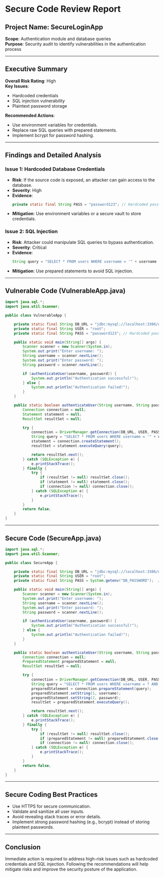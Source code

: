 # Secure Code Review Report

## Project Name: SecureLoginApp
**Scope**: Authentication module and database queries  
**Purpose**: Security audit to identify vulnerabilities in the authentication process

---

## Executive Summary

**Overall Risk Rating**: High  
**Key Issues**:  
- Hardcoded credentials  
- SQL injection vulnerability  
- Plaintext password storage  

**Recommended Actions**:  
- Use environment variables for credentials.  
- Replace raw SQL queries with prepared statements.  
- Implement bcrypt for password hashing.

---

## Findings and Detailed Analysis

### Issue 1: Hardcoded Database Credentials
- **Risk**: If the source code is exposed, an attacker can gain access to the database.  
- **Severity**: High  
- **Evidence**:  
  ```java
  private static final String PASS = "password123"; // Hardcoded password
  ```  
- **Mitigation**: Use environment variables or a secure vault to store credentials.

### Issue 2: SQL Injection
- **Risk**: Attacker could manipulate SQL queries to bypass authentication.  
- **Severity**: Critical  
- **Evidence**:  
  ```java
  String query = "SELECT * FROM users WHERE username = '" + username + "' AND password = '" + password + "'";
  ```  
- **Mitigation**: Use prepared statements to avoid SQL injection.

---

## Vulnerable Code (VulnerableApp.java)

```java
import java.sql.*;
import java.util.Scanner;

public class VulnerableApp {

    private static final String DB_URL = "jdbc:mysql://localhost:3306/users_db";
    private static final String USER = "root";
    private static final String PASS = "password123"; // Hardcoded password (vulnerable)

    public static void main(String[] args) {
        Scanner scanner = new Scanner(System.in);
        System.out.print("Enter username: ");
        String username = scanner.nextLine();
        System.out.print("Enter password: ");
        String password = scanner.nextLine();

        if (authenticateUser(username, password)) {
            System.out.println("Authentication successful!");
        } else {
            System.out.println("Authentication failed!");
        }
    }

    public static boolean authenticateUser(String username, String password) {
        Connection connection = null;
        Statement statement = null;
        ResultSet resultSet = null;

        try {
            connection = DriverManager.getConnection(DB_URL, USER, PASS);
            String query = "SELECT * FROM users WHERE username = '" + username + "' AND password = '" + password + "'"; // SQL Injection vulnerability
            statement = connection.createStatement();
            resultSet = statement.executeQuery(query);

            return resultSet.next();
        } catch (SQLException e) {
            e.printStackTrace();
        } finally {
            try {
                if (resultSet != null) resultSet.close();
                if (statement != null) statement.close();
                if (connection != null) connection.close();
            } catch (SQLException e) {
                e.printStackTrace();
            }
        }
        return false;
    }
}
```

---

## Secure Code (SecureApp.java)

```java
import java.sql.*;
import java.util.Scanner;

public class SecureApp {

    private static final String DB_URL = "jdbc:mysql://localhost:3306/users_db";
    private static final String USER = "root";
    private static final String PASS = System.getenv("DB_PASSWORD");  // Use environment variable for password

    public static void main(String[] args) {
        Scanner scanner = new Scanner(System.in);
        System.out.print("Enter username: ");
        String username = scanner.nextLine();
        System.out.print("Enter password: ");
        String password = scanner.nextLine();

        if (authenticateUser(username, password)) {
            System.out.println("Authentication successful!");
        } else {
            System.out.println("Authentication failed!");
        }
    }

    public static boolean authenticateUser(String username, String password) {
        Connection connection = null;
        PreparedStatement preparedStatement = null;
        ResultSet resultSet = null;

        try {
            connection = DriverManager.getConnection(DB_URL, USER, PASS);
            String query = "SELECT * FROM users WHERE username = ? AND password = ?"; // Prepared statement (no SQL injection risk)
            preparedStatement = connection.prepareStatement(query);
            preparedStatement.setString(1, username);
            preparedStatement.setString(2, password);
            resultSet = preparedStatement.executeQuery();

            return resultSet.next();
        } catch (SQLException e) {
            e.printStackTrace();
        } finally {
            try {
                if (resultSet != null) resultSet.close();
                if (preparedStatement != null) preparedStatement.close();
                if (connection != null) connection.close();
            } catch (SQLException e) {
                e.printStackTrace();
            }
        }
        return false;
    }
}
```

---

## Secure Coding Best Practices
- Use HTTPS for secure communication.
- Validate and sanitize all user inputs.
- Avoid revealing stack traces or error details.
- Implement strong password hashing (e.g., bcrypt) instead of storing plaintext passwords.

---

## Conclusion
Immediate action is required to address high-risk issues such as hardcoded credentials and SQL injection. Following the recommendations will help mitigate risks and improve the security posture of the application.

